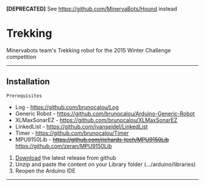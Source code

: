 **[DEPRECATED]** See https://github.com/MinervaBots/Hound instead
# Trekking
Minervabots team's Trekking robot for the 2015 Winter Challenge competition

------------------------
## Installation
`Prerequisites`
* Log - https://github.com/brunocalou/Log
* Generic Robot - https://github.com/brunocalou/Arduino-Generic-Robot
* XLMaxSonarEZ - https://github.com/brunocalou/XLMaxSonarEZ
* LinkedList - https://github.com/ivanseidel/LinkedList
* Timer - https://github.com/brunocalou/Timer
* MPU9150Lib - ~~https://github.com/richards-tech/MPU9150Lib~~ https://github.com/zeran/MPU9150Lib

1. [Download](https://github.com/brunocalou/Trekking/archive/master.zip) the latest release from github
2. Unzip and paste the content on your Library folder (.../arduino/libraries)
3. Reopen the Arduino IDE

------------------------
